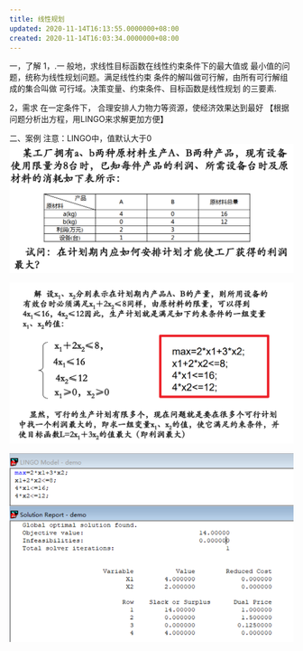 ```yaml
---
title: 线性规划
updated: 2020-11-14T16:13:55.0000000+08:00
created: 2020-11-14T16:03:34.0000000+08:00
---
```


一，了解
1，.一 般地，求线性目标函数在线性约束条件下的最大值或 最小值的问题，统称为线性规划问题。满足线性约束 条件的解叫做可行解，由所有可行解组成的集合叫做 可行域。决策变量、约束条件、目标函数是线性规划 的三要素.

2，需求
在一定条件下， 合理安排人力物力等资源，使经济效果达到最好
【根据问题分析出方程，用LINGO来求解更加方便】

二、案例
注意：LINGO中，值默认大于0
![image1](../../assets/ab99ba638782458c8ba49df02569d11d.png)

![image2](../../assets/b28969d3505e41bb8995bd1dd4b3a9b7.png)

![image3](../../assets/83b83c40e0ed4f1497d1b3dca15cb104.png)
